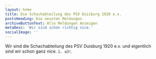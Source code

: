 ```yaml
---
layout: home
title: Die Schachabteilung des PSV Duisburg 1920 e.v.
postsHeading: Die neusten Meldungen
archiveButtonText: Alle Meldungen Anzeigen
metaDesc: 'Wir sind schon richtig nice.'
socialImage: ''
---
```


Wir sind die Schachabteilung des PSV Duisburg 1920 e.v. und eigentlich sind wir schon ganz nice. `1. a3!`.
